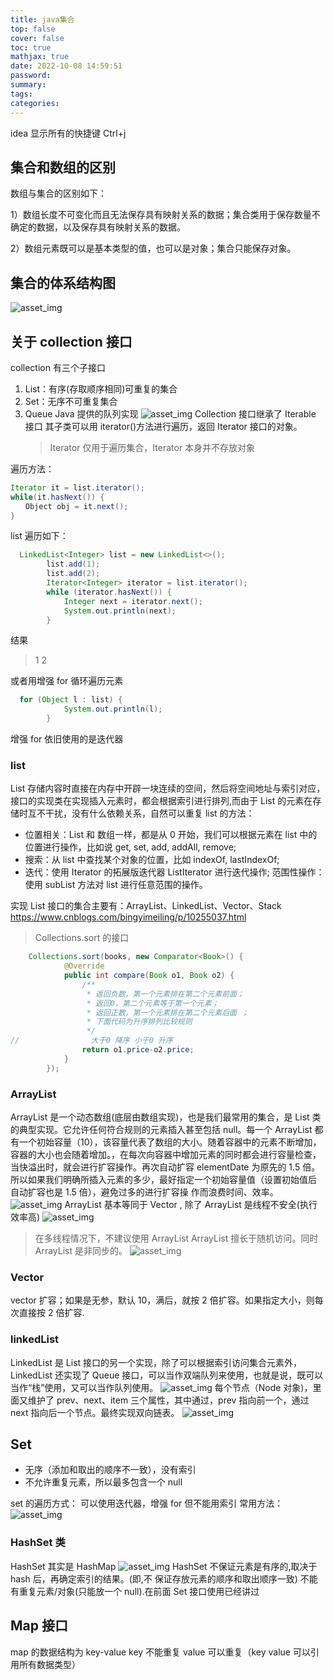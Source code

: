 ```yaml
---
title: java集合
top: false
cover: false
toc: true
mathjax: true
date: 2022-10-08 14:59:51
password:
summary:
tags:
categories:
---
```


idea 显示所有的快捷键 Ctrl+j

## 集合和数组的区别

数组与集合的区别如下：

1）数组长度不可变化而且无法保存具有映射关系的数据；集合类用于保存数量不确定的数据，以及保存具有映射关系的数据。

2）数组元素既可以是基本类型的值，也可以是对象；集合只能保存对象。

## 集合的体系结构图

![asset_img](<java集合/![asset_img](java集合/2022-10-09-19-55-17.png).png>)

## 关于 collection 接口

collection 有三个子接口

1. List：有序(存取顺序相同)可重复的集合
2. Set：无序不可重复集合
3. Queue Java 提供的队列实现
   ![asset_img](java集合/2022-10-12-15-30-43.png)
   Collection 接口继承了 Iterable 接口 其子类可以用 iterator()方法进行遍历，返回 Iterator 接口的对象。
   > Iterator 仅用于遍历集合，Iterator 本身并不存放对象

遍历方法：

```java
Iterator it = list.iterator();
while(it.hasNext()) {
　　Object obj = it.next();
}
```

list 遍历如下：

```java
  LinkedList<Integer> list = new LinkedList<>();
        list.add(1);
        list.add(2);
        Iterator<Integer> iterator = list.iterator();
        while (iterator.hasNext()) {
            Integer next = iterator.next();
            System.out.println(next);
        }
```

结果

> 1
> 2

或者用增强 for 循环遍历元素

```java
  for (Object l : list) {
            System.out.println(l);
        }
```

增强 for 依旧使用的是迭代器

### list

List 存储内容时直接在内存中开辟一块连续的空间，然后将空间地址与索引对应，接口的实现类在实现插入元素时，都会根据索引进行排列,而由于 List 的元素在存储时互不干扰，没有什么依赖关系，自然可以重复
list 的方法：

- 位置相关：List 和 数组一样，都是从 0 开始，我们可以根据元素在 list 中的位置进行操作，比如说 get, set, add, addAll, remove;
- 搜索：从 list 中查找某个对象的位置，比如 indexOf, lastIndexOf;
- 迭代：使用 Iterator 的拓展版迭代器 ListIterator 进行迭代操作;
  范围性操作：使用 subList 方法对 list 进行任意范围的操作。

实现 List 接口的集合主要有：ArrayList、LinkedList、Vector、Stack
https://www.cnblogs.com/bingyimeiling/p/10255037.html

> Collections.sort 的接口

```java
    Collections.sort(books, new Comparator<Book>() {
            @Override
            public int compare(Book o1, Book o2) {
                /**
                 * 返回负数，第一个元素排在第二个元素前面；
                 * 返回0，第二个元素等于第一个元素；
                 * 返回正数，第一个元素排在第二个元素后面 ；
                 * 下面代码为升序排列比较规则
                 */
//                大于0 降序 小于0 升序
                return o1.price-o2.price;
            }
        });
```

### ArrayList

ArrayList 是一个动态数组(底层由数组实现)，也是我们最常用的集合，是 List 类的典型实现。它允许任何符合规则的元素插入甚至包括 null。每一个 ArrayList 都有一个初始容量（10），该容量代表了数组的大小。随着容器中的元素不断增加，容器的大小也会随着增加。，在每次向容器中增加元素的同时都会进行容量检查，当快溢出时，就会进行扩容操作。再次自动扩容 elementDate 为原先的 1.5 倍。所以如果我们明确所插入元素的多少，最好指定一个初始容量值（设置初始值后 自动扩容也是 1.5 倍），避免过多的进行扩容操 作而浪费时间、效率。
![asset_img](java集合/2022-10-12-19-49-22.png)
ArrayList 基本等同于 Vector , 除了 ArrayList 是线程不安全(执行效率高)
![asset_img](java集合/2022-10-12-17-11-21.png)

> 在多线程情况下，不建议使用 ArrayList
> ArrayList 擅长于随机访问。同时 ArrayList 是非同步的。
> ![asset_img](java集合/2022-10-12-20-24-47.png)

### Vector

vector 扩容；如果是无参，默认 10，满后，就按 2 倍扩容。如果指定大小，则每次直接按 2 倍扩容.

### linkedList

LinkedList 是 List 接口的另一个实现，除了可以根据索引访问集合元素外，LinkedList 还实现了 Queue 接口，可以当作双端队列来使用，也就是说，既可以当作“栈”使用，又可以当作队列使用。
![asset_img](java集合/2022-10-12-20-41-22.png)
每个节点（Node 对象)，里面又维护了 prev、next、item 三个属性，其中通过，prev 指向前一个，通过 next 指向后一个节点。最终实现双向链表。
![asset_img](java集合/2022-10-13-14-53-57.png)

## Set

- 无序（添加和取出的顺序不一致），没有索引
- 不允许重复元素，所以最多包含一个 null

set 的遍历方式：
可以使用迭代器，增强 for 但不能用索引
常用方法：
![asset_img](java集合/2022-10-13-15-21-43.png)

### HashSet 类

HashSet 其实是 HashMap
![asset_img](java集合/2022-10-13-15-25-43.png)
HashSet 不保证元素是有序的,取决于 hash 后，再确定索引的结果。(即,不
保证存放元素的顺序和取出顺序一致)
不能有重复元素/对象(只能放一个 null).在前面 Set 接口使用已经讲过

## Map 接口

map 的数据结构为 key-value
key 不能重复 value 可以重复（key value 可以引用所有数据类型）
